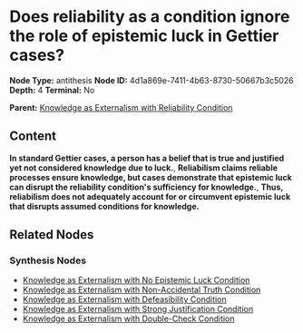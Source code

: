 # Does reliability as a condition ignore the role of epistemic luck in Gettier cases?

**Node Type:** antithesis
**Node ID:** 4d1a869e-7411-4b63-8730-50667b3c5026
**Depth:** 4
**Terminal:** No

**Parent:** [Knowledge as Externalism with Reliability Condition](knowledge-as-externalism-with-reliability-condition-synthesis-be53f2f0-8beb-4975-9e5e-fc28b2bff831.md)

## Content

**In standard Gettier cases, a person has a belief that is true and justified yet not considered knowledge due to luck.**, **Reliabilism claims reliable processes ensure knowledge, but cases demonstrate that epistemic luck can disrupt the reliability condition's sufficiency for knowledge.**, **Thus, reliabilism does not adequately account for or circumvent epistemic luck that disrupts assumed conditions for knowledge.**

## Related Nodes

### Synthesis Nodes

- [Knowledge as Externalism with No Epistemic Luck Condition](knowledge-as-externalism-with-no-epistemic-luck-condition-synthesis-dd915614-7cb7-4a93-a77c-d7c6e57de080.md)
- [Knowledge as Externalism with Non-Accidental Truth Condition](knowledge-as-externalism-with-non-accidental-truth-condition-synthesis-eb9ba3be-5841-43cb-83e5-908c98030c39.md)
- [Knowledge as Externalism with Defeasibility Condition](knowledge-as-externalism-with-defeasibility-condition-synthesis-62c2ff1a-3f32-4dec-ac4f-d3124db303e3.md)
- [Knowledge as Externalism with Strong Justification Condition](knowledge-as-externalism-with-strong-justification-condition-synthesis-6a4482d5-d3e0-4341-b475-ce3d9cb0c000.md)
- [Knowledge as Externalism with Double-Check Condition](knowledge-as-externalism-with-double-check-condition-synthesis-baea7888-38e8-4917-95cf-ebf62257994c.md)
